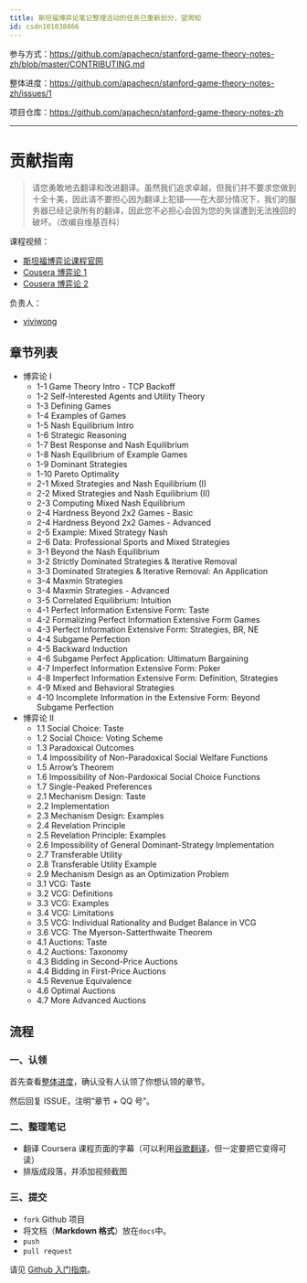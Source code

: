 ```yaml
---
title: 斯坦福博弈论笔记整理活动的任务已重新划分，望周知
id: csdn101038866
---
```


参与方式：https://github.com/apachecn/stanford-game-theory-notes-zh/blob/master/CONTRIBUTING.md

整体进度：https://github.com/apachecn/stanford-game-theory-notes-zh/issues/1

项目仓库：https://github.com/apachecn/stanford-game-theory-notes-zh

* * *

# 贡献指南

> 请您勇敢地去翻译和改进翻译。虽然我们追求卓越，但我们并不要求您做到十全十美，因此请不要担心因为翻译上犯错——在大部分情况下，我们的服务器已经记录所有的翻译，因此您不必担心会因为您的失误遭到无法挽回的破坏。（改编自维基百科）

课程视频：

*   [斯坦福博弈论课程官网](http://www.game-theory-class.org/)
*   [Cousera 博弈论 1](https://www.coursera.org/learn/game-theory-1)
*   [Cousera 博弈论 2](https://www.coursera.org/learn/game-theory-2)

负责人：

*   [viviwong](https://github.com/viviwong)

## 章节列表

*   博弈论 I
    *   1-1 Game Theory Intro - TCP Backoff
    *   1-2 Self-Interested Agents and Utility Theory
    *   1-3 Defining Games
    *   1-4 Examples of Games
    *   1-5 Nash Equilibrium Intro
    *   1-6 Strategic Reasoning
    *   1-7 Best Response and Nash Equilibrium
    *   1-8 Nash Equilibrium of Example Games
    *   1-9 Dominant Strategies
    *   1-10 Pareto Optimality
    *   2-1 Mixed Strategies and Nash Equilibrium (I)
    *   2-2 Mixed Strategies and Nash Equilibrium (II)
    *   2-3 Computing Mixed Nash Equilibrium
    *   2-4 Hardness Beyond 2x2 Games - Basic
    *   2-4 Hardness Beyond 2x2 Games - Advanced
    *   2-5 Example: Mixed Strategy Nash
    *   2-6 Data: Professional Sports and Mixed Strategies
    *   3-1 Beyond the Nash Equilibrium
    *   3-2 Strictly Dominated Strategies & Iterative Removal
    *   3-3 Dominated Strategies & Iterative Removal: An Application
    *   3-4 Maxmin Strategies
    *   3-4 Maxmin Strategies - Advanced
    *   3-5 Correlated Equilibrium: Intuition
    *   4-1 Perfect Information Extensive Form: Taste
    *   4-2 Formalizing Perfect Information Extensive Form Games
    *   4-3 Perfect Information Extensive Form: Strategies, BR, NE
    *   4-4 Subgame Perfection
    *   4-5 Backward Induction
    *   4-6 Subgame Perfect Application: Ultimatum Bargaining
    *   4-7 Imperfect Information Extensive Form: Poker
    *   4-8 Imperfect Information Extensive Form: Definition, Strategies
    *   4-9 Mixed and Behavioral Strategies
    *   4-10 Incomplete Information in the Extensive Form: Beyond Subgame Perfection
*   博弈论 II
    *   1.1 Social Choice: Taste
    *   1.2 Social Choice: Voting Scheme
    *   1.3 Paradoxical Outcomes
    *   1.4 Impossibility of Non-Paradoxical Social Welfare Functions
    *   1.5 Arrow’s Theorem
    *   1.6 Impossibility of Non-Pardoxical Social Choice Functions
    *   1.7 Single-Peaked Preferences
    *   2.1 Mechanism Design: Taste
    *   2.2 Implementation
    *   2.3 Mechanism Design: Examples
    *   2.4 Revelation Principle
    *   2.5 Revelation Principle: Examples
    *   2.6 Impossibility of General Dominant-Strategy Implementation
    *   2.7 Transferable Utility
    *   2.8 Transferable Utility Example
    *   2.9 Mechanism Design as an Optimization Problem
    *   3.1 VCG: Taste
    *   3.2 VCG: Definitions
    *   3.3 VCG: Examples
    *   3.4 VCG: Limitations
    *   3.5 VCG: Individual Rationality and Budget Balance in VCG
    *   3.6 VCG: The Myerson-Satterthwaite Theorem
    *   4.1 Auctions: Taste
    *   4.2 Auctions: Taxonomy
    *   4.3 Bidding in Second-Price Auctions
    *   4.4 Bidding in First-Price Auctions
    *   4.5 Revenue Equivalence
    *   4.6 Optimal Auctions
    *   4.7 More Advanced Auctions

## 流程

### 一、认领

首先查看[整体进度](https://github.com/apachecn/stanford-game-theory-notes-zh/issues/1)，确认没有人认领了你想认领的章节。

然后回复 ISSUE，注明“章节 + QQ 号”。

### 二、整理笔记

*   翻译 Coursera 课程页面的字幕（可以利用[谷歌翻译](https://translate.google.cn)，但一定要把它变得可读）
*   排版成段落，并添加视频截图

### 三、提交

*   `fork` Github 项目
*   将文档（**Markdown 格式**）放在`docs`中。
*   `push`
*   `pull request`

请见 [Github 入门指南](https://github.com/apachecn/kaggle/blob/master/docs/GitHub)。